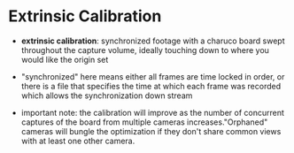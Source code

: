 
# Extrinsic Calibration
- **extrinsic calibration**: synchronized footage with a charuco board swept throughout the capture volume, ideally touching down to where you would like the origin set 

- "synchronized" here means either all frames are time locked in order, or there is a file that specifies the time at which each frame was recorded which allows the synchronization down stream
- important note: the calibration will improve as the number of concurrent captures of the board from multiple cameras increases."Orphaned" cameras will bungle the optimization if they don't share common views with at least one other camera. 